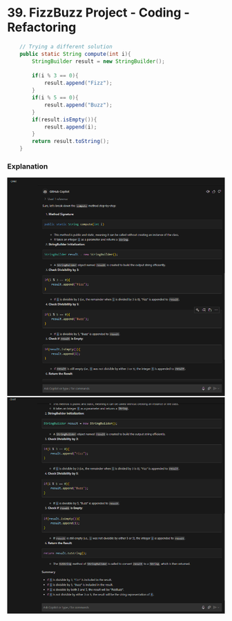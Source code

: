 # 39. FizzBuzz Project - Coding - Refactoring 

```Java    
    // Trying a different solution
    public static String compute(int i){
        StringBuilder result = new StringBuilder();

        if(i % 3 == 0){
            result.append("Fizz");
        }
        if(i % 5 == 0){
            result.append("Buzz");
        }
        if(result.isEmpty()){
            result.append(i);
        }
        return result.toString();
    }
```
### Explanation
![Copilot Explanation for the Above Code Part 1](../images/39_Refactoring_Copilot.png)
![Copilot Explanation for the Above Code Part 2](../images/39_Refactoring_Copilot_1.png)